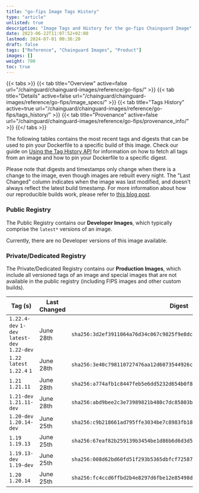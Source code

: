 ```yaml
---
title: "go-fips Image Tags History"
type: "article"
unlisted: true
description: "Image Tags and History for the go-fips Chainguard Image"
date: 2023-06-22T11:07:52+02:00
lastmod: 2024-07-01 00:36:20
draft: false
tags: ["Reference", "Chainguard Images", "Product"]
images: []
weight: 700
toc: true
---
```


{{< tabs >}}
{{< tab title="Overview" active=false url="/chainguard/chainguard-images/reference/go-fips/" >}}
{{< tab title="Details" active=false url="/chainguard/chainguard-images/reference/go-fips/image_specs/" >}}
{{< tab title="Tags History" active=true url="/chainguard/chainguard-images/reference/go-fips/tags_history/" >}}
{{< tab title="Provenance" active=false url="/chainguard/chainguard-images/reference/go-fips/provenance_info/" >}}
{{</ tabs >}}

The following tables contains the most recent tags and digests that can be used to pin your Dockerfile to a specific build of this image. Check our guide on [Using the Tag History API](/chainguard/chainguard-images/using-the-tag-history-api/) for information on how to fetch all tags from an image and how to pin your Dockerfile to a specific digest.

Please note that digests and timestamps only change when there is a change to the image, even though images are rebuilt every night. The "Last Changed" column indicates when the image was last modified, and doesn't always reflect the latest build timestamp. For more information about how our reproducible builds work, please refer to [this blog post](https://www.chainguard.dev/unchained/reproducing-chainguards-reproducible-image-builds).

### Public Registry
The Public Registry contains our **Developer Images**, which typically comprise the `latest*` versions of an image.

Currently, there are no Developer versions of this image available.

### Private/Dedicated Registry
The Private/Dedicated Registry contains our **Production Images**, which include all versioned tags of an image and special images that are not available in the public registry (including FIPS images and other custom builds).

| Tag (s)                                       | Last Changed | Digest                                                                    |
|-----------------------------------------------|--------------|---------------------------------------------------------------------------|
|  `1.22.4-dev` `1-dev` `latest-dev` `1.22-dev` | June 28th    | `sha256:3d2ef3911064a76d34c067c9825f9e8dc14b4ff54ebc98c7682f6dca4f52d0c1` |
|  `1.22` `latest` `1.22.4` `1`                 | June 28th    | `sha256:3e40c798110727476aa12d6073544926ccbd7af497fd74d5aa10f9fe95509548` |
|  `1.21` `1.21.11`                             | June 28th    | `sha256:a774afb1c8447feb5e6dd5232d654b0f8f1992047d6312399e56ce842739c515` |
|  `1.21-dev` `1.21.11-dev`                     | June 28th    | `sha256:abd9bee2c3e73989821b480c7dc85803bcd873fd0336d7ad7005b9f92c5bc69a` |
|  `1.20-dev` `1.20.14-dev`                     | June 25th    | `sha256:c9b218661ad795ffe3034be7c8983fb184400154a749ccbd343fadd7eb0e5875` |
|  `1.19` `1.19.13`                             | June 25th    | `sha256:67eaf82b259139b3454be1d86b6d6d3d5f17f397aa40f46b6c08b5663f4d2725` |
|  `1.19.13-dev` `1.19-dev`                     | June 25th    | `sha256:008d62bd60fd51f293b5365dbfcf725879b5fb442863ad750260df731db29ce5` |
|  `1.20` `1.20.14`                             | June 25th    | `sha256:fc4ccd6ffbd2b4e8297d6fbe12e85498dc0b8cfbee6a421e0dcf2abcc5aba5f9` |

